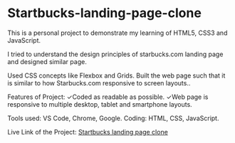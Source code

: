 # Startbucks-landing-page-clone

This is a personal project to demonstrate my learning of HTML5, CSS3 and JavaScript.

I tried to understand the design principles of starbucks.com landing page and designed similar page.

Used CSS concepts like Flexbox and Grids. Built the web page such that it is similar to how Starbucks.com  responsive to screen layouts..

Features of Project:
✓Coded as readable as possible.
✓Web page is responsive to multiple desktop, tablet and smartphone layouts.


Tools used: VS Code, Chrome, Google.
Coding: HTML, CSS, JavaScript.

Live Link of the Project: [Startbucks landing page clone](https://startbucks-landing-page.netlify.app/)
